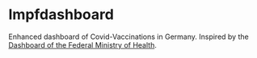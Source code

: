# Impfdashboard
Enhanced dashboard of Covid-Vaccinations in Germany. Inspired by the [Dashboard of the Federal Ministry of Health](https://impfdashboard.de/).
